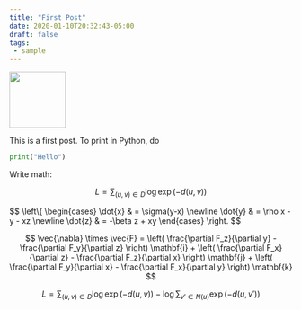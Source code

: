 ```yaml
---
title: "First Post"
date: 2020-01-10T20:32:43-05:00
draft: false
tags:
 - sample
---
```


<img src="/posts/img/first-post/myimg.png" width="100"/>

This is a first post. To print in Python, do

```python
print("Hello")
```

Write math:

$$
L=\sum_{(u,v)\in D} \log {\exp(-d(u,v))}
$$

$$
\left\\{
\begin{cases}
\dot{x} & = \sigma(y-x) \newline
\dot{y} & = \rho x - y - xz \newline
\dot{z} & = -\beta z + xy
\end{cases}
\right.
$$

$$
 \vec{\nabla} \times \vec{F} =
            \left( \frac{\partial F_z}{\partial y} - \frac{\partial F_y}{\partial z} \right) \mathbf{i}
          + \left( \frac{\partial F_x}{\partial z} - \frac{\partial F_z}{\partial x} \right) \mathbf{j}
          + \left( \frac{\partial F_y}{\partial x} - \frac{\partial F_x}{\partial y} \right) \mathbf{k} 
$$

$$
L=\sum_{(u,v)\in D} \log {\exp(-d(u,v))}-\log {\sum_{v' \in N(u)} \exp(-d(u,v'))}
$$
